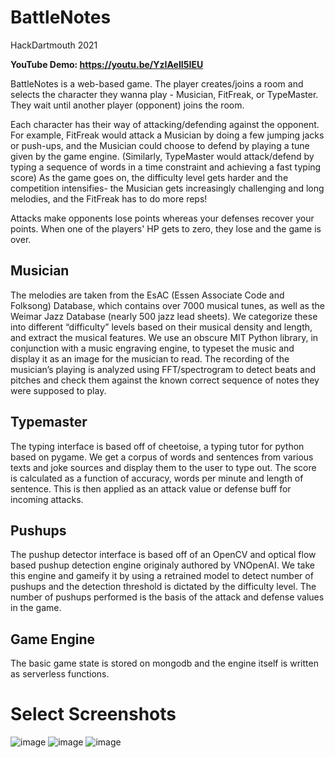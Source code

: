# BattleNotes
HackDartmouth 2021 

**YouTube Demo: https://youtu.be/YzIAeII5IEU**

BattleNotes is a web-based game. The player creates/joins a room and selects the character they wanna play - Musician, FitFreak, or TypeMaster. They wait until another player (opponent) joins the room.

Each character has their way of attacking/defending against the opponent. For example, FitFreak would attack a Musician by doing a few jumping jacks or push-ups, and the Musician could choose to defend by playing a tune given by the game engine. (​Similarly, TypeMaster would attack/defend by typing a sequence of words in a time constraint and achieving a fast typing score) As the game goes on, the difficulty level gets harder and the competition intensifies- the Musician gets increasingly challenging and long melodies, and the FitFreak has to do more reps!

Attacks make opponents lose points whereas your defenses recover your points. When one of the players' HP gets to zero, they lose and the game is over.

## Musician
The melodies are taken from the EsAC (Essen Associate Code and Folksong) Database, which contains over 7000 musical tunes, as well as the Weimar Jazz Database (nearly 500 jazz lead sheets). We categorize these into different “difficulty” levels based on their musical density and length, and extract the musical features. We use an obscure MIT Python library, in conjunction with a music engraving engine, to typeset the music and display it as an image for the musician to read. The recording of the musician’s playing is analyzed using FFT/spectrogram to detect beats and pitches and check them against the known correct sequence of notes they were supposed to play.

## Typemaster
The typing interface is based off of cheetoise, a typing tutor for python based on pygame. We get a corpus of words and sentences from various texts and joke sources and display them to the user to type out. The score is calculated as a function of accuracy, words per minute and length of sentence. This is then applied as an attack value or defense buff for incoming attacks.

## Pushups
The pushup detector interface is based off of an OpenCV and optical flow based pushup detection engine originaly authored by VNOpenAI. We take this engine and gameify it by using a retrained model to detect number of pushups and the detection threshold is dictated by the difficulty level. The number of pushups performed is the basis of the attack and defense values in the game.

## Game Engine
The basic game state is stored on mongodb and the engine itself is written as serverless functions.

# Select Screenshots

![image](https://user-images.githubusercontent.com/21221668/115465238-4ff1a880-a1fc-11eb-9c43-637bd4612bb0.png)
![image](https://user-images.githubusercontent.com/21221668/115465269-5aac3d80-a1fc-11eb-864a-426aabb0cab5.png)
![image](https://user-images.githubusercontent.com/21221668/115465289-5ed85b00-a1fc-11eb-98d9-e9081ee27667.png)
